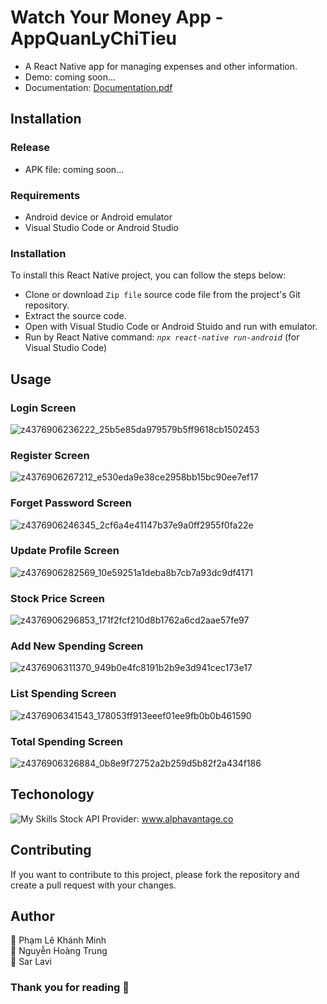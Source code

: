 # Watch Your Money App - AppQuanLyChiTieu
* A React Native app for managing expenses and other information.
* Demo: coming soon...
* Documentation: [Documentation.pdf](https://github.com/lavisar/eLearning-system/files/11581282/Documentation.pdf)
## Installation
### Release
* APK file: coming soon...
### Requirements
* Android device or Android emulator
* Visual Studio Code or Android Studio
### Installation
To install this React Native project, you can follow the steps below:
* Clone or download `Zip file`  source code file from the project's Git repository.
* Extract the source code.
* Open with Visual Studio Code or Android Stuido and run with emulator.
* Run by React Native command: <i>`npx react-native run-android`</i> (for Visual Studio Code)
## Usage
### <b> Login Screen </b>  <br>
![z4376906236222_25b5e85da979579b5ff9618cb1502453](https://github.com/lavisar/eLearning-system/assets/67550867/7ca320de-3ec7-49a6-82c6-2311849abab5)
### <b> Register Screen </b>  <br>
![z4376906267212_e530eda9e38ce2958bb15bc90ee7ef17](https://github.com/lavisar/eLearning-system/assets/67550867/ce81aae5-750a-43ce-935f-9321567a3901)
### <b> Forget Password Screen </b> <br> 
![z4376906246345_2cf6a4e41147b37e9a0ff2955f0fa22e](https://github.com/lavisar/eLearning-system/assets/67550867/c3f37377-42ae-4276-85a0-4b759a4b9e57)
### <b> Update Profile Screen </b>  <br>
![z4376906282569_10e59251a1deba8b7cb7a93dc9df4171](https://github.com/lavisar/eLearning-system/assets/67550867/1420b656-906d-4de9-95f9-8666976bb560)
### <b> Stock Price Screen </b>  <br>
![z4376906296853_171f2fcf210d8b1762a6cd2aae57fe97](https://github.com/lavisar/eLearning-system/assets/67550867/0bdfd46e-1e4e-4e44-aea5-da9a91acd1e0)
### <b> Add New Spending Screen </b>  <br>
![z4376906311370_949b0e4fc8191b2b9e3d941cec173e17](https://github.com/lavisar/eLearning-system/assets/67550867/ba18efa1-3996-467d-b126-0efd8edb2517)
### <b> List Spending Screen </b>  <br>
![z4376906341543_178053ff913eeef01ee9fb0b0b461590](https://github.com/lavisar/eLearning-system/assets/67550867/c59e6e56-2b31-4dfa-9eeb-dc5a5c0dce84)
### <b> Total Spending Screen </b>  <br>
![z4376906326884_0b8e9f72752a2b259d5b82f2a434f186](https://github.com/lavisar/eLearning-system/assets/67550867/5002e8b6-d455-4b9f-b37e-d3514d60809e)
## Techonology
![My Skills](https://skillicons.dev/icons?i=react,sqlite)
Stock API Provider: www.alphavantage.co
## Contributing
If you want to contribute to this project, please fork the repository and create a pull request with your changes. 
## Author
👤 Phạm Lê Khánh Minh <br>
👤 Nguyễn Hoàng Trung <br>
👤 Sar Lavi 

### Thank you for reading 💖

